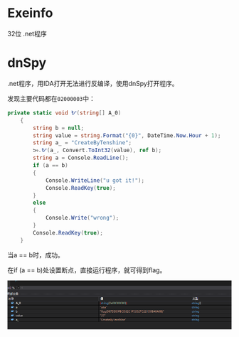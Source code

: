 # Exeinfo

32位 .net程序

# dnSpy

.net程序，用IDA打开无法进行反编译，使用dnSpy打开程序。

发现主要代码都在`02000003`中：

```c#
private static void ᜀ(string[] A_0)
	{
		string b = null;
		string value = string.Format("{0}", DateTime.Now.Hour + 1);
		string a_ = "CreateByTenshine";
		ᜅ.ᜀ(a_, Convert.ToInt32(value), ref b);
		string a = Console.ReadLine();
		if (a == b)
		{
			Console.WriteLine("u got it!");
			Console.ReadKey(true);
		}
		else
		{
			Console.Write("wrong");
		}
		Console.ReadKey(true);
	}
```

当a == b时，成功。

在if (a == b)处设置断点，直接运行程序，就可得到flag。

![image-20210828211924935](images\image-20210828211924935.png)

